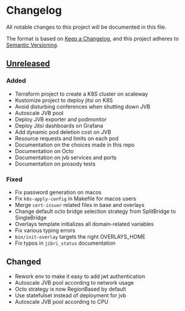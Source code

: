 # Changelog

All notable changes to this project will be documented in this file.

The format is based on [Keep a Changelog](https://keepachangelog.com/en/1.0.0/),
and this project adheres to [Semantic
Versioning](https://semver.org/spec/v2.0.0.html).

## [Unreleased]

### Added

- Terraform project to create a K8S cluster on scaleway
- Kustomize project to deploy jitsi on K8S
- Avoid disturbing conferences when shutting down JVB
- Autoscale JVB pool
- Deploy JVB exporter and podmonitor
- Deploy Jitsi dashboards on Grafana
- Add dynamic pod deletion cost on JVB
- Resource requests and limits on each pod
- Documentation on the choices made in this repo
- Documentation on Octo
- Documentation on jvb services and ports
- Documentation on prosody tests

### Fixed

- Fix password generation on macos
- Fix `k8s-apply-config` in Makefile for macos users
- Merge `cert-issuer` related files in base and overlays
- Change default octo bridge selection strategy from SplitBridge to SingleBridge
- Overlays template initializes all domain-related variables
- Fix various typing errors
- `bin/init-overlay` targets the right OVERLAYS_HOME
- Fix typos in `jibri_status` documentation

## Changed

- Rework env to make it easy to add jwt authentication
- Autoscale JVB pool according to network usage
- Octo strategy is now RegionBased by default
- Use statefulset instead of deployment for jvb
- Autoscale JVB pool according to CPU

[Unreleased]: https://github.com/openfun/jitsi-k8s